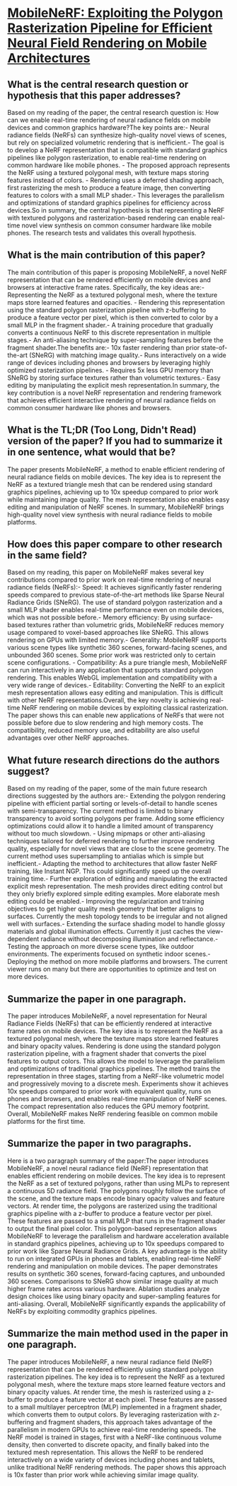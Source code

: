 # [MobileNeRF: Exploiting the Polygon Rasterization Pipeline for Efficient   Neural Field Rendering on Mobile Architectures](https://arxiv.org/abs/2208.00277)

## What is the central research question or hypothesis that this paper addresses?

Based on my reading of the paper, the central research question is: How can we enable real-time rendering of neural radiance fields on mobile devices and common graphics hardware?The key points are:- Neural radiance fields (NeRFs) can synthesize high-quality novel views of scenes, but rely on specialized volumetric rendering that is inefficient.- The goal is to develop a NeRF representation that is compatible with standard graphics pipelines like polygon rasterization, to enable real-time rendering on common hardware like mobile phones. - The proposed approach represents the NeRF using a textured polygonal mesh, with texture maps storing features instead of colors. - Rendering uses a deferred shading approach, first rasterizing the mesh to produce a feature image, then converting features to colors with a small MLP shader.- This leverages the parallelism and optimizations of standard graphics pipelines for efficiency across devices.So in summary, the central hypothesis is that representing a NeRF with textured polygons and rasterization-based rendering can enable real-time novel view synthesis on common consumer hardware like mobile phones. The research tests and validates this overall hypothesis.


## What is the main contribution of this paper?

The main contribution of this paper is proposing MobileNeRF, a novel NeRF representation that can be rendered efficiently on mobile devices and browsers at interactive frame rates. Specifically, the key ideas are:- Representing the NeRF as a textured polygonal mesh, where the texture maps store learned features and opacities. - Rendering this representation using the standard polygon rasterization pipeline with z-buffering to produce a feature vector per pixel, which is then converted to color by a small MLP in the fragment shader.- A training procedure that gradually converts a continuous NeRF to this discrete representation in multiple stages.- An anti-aliasing technique by super-sampling features before the fragment shader.The benefits are:- 10x faster rendering than prior state-of-the-art (SNeRG) with matching image quality.- Runs interactively on a wide range of devices including phones and browsers by leveraging highly optimized rasterization pipelines. - Requires 5x less GPU memory than SNeRG by storing surface textures rather than volumetric textures.- Easy editing by manipulating the explicit mesh representation.In summary, the key contribution is a novel NeRF representation and rendering framework that achieves efficient interactive rendering of neural radiance fields on common consumer hardware like phones and browsers.


## What is the TL;DR (Too Long, Didn't Read) version of the paper? If you had to summarize it in one sentence, what would that be?

The paper presents MobileNeRF, a method to enable efficient rendering of neural radiance fields on mobile devices. The key idea is to represent the NeRF as a textured triangle mesh that can be rendered using standard graphics pipelines, achieving up to 10x speedup compared to prior work while maintaining image quality. The mesh representation also enables easy editing and manipulation of NeRF scenes. In summary, MobileNeRF brings high-quality novel view synthesis with neural radiance fields to mobile platforms.


## How does this paper compare to other research in the same field?

Based on my reading, this paper on MobileNeRF makes several key contributions compared to prior work on real-time rendering of neural radiance fields (NeRFs):- Speed: It achieves significantly faster rendering speeds compared to previous state-of-the-art methods like Sparse Neural Radiance Grids (SNeRG). The use of standard polygon rasterization and a small MLP shader enables real-time performance even on mobile devices, which was not possible before.- Memory efficiency: By using surface-based textures rather than volumetric grids, MobileNeRF reduces memory usage compared to voxel-based approaches like SNeRG. This allows rendering on GPUs with limited memory.- Generality: MobileNeRF supports various scene types like synthetic 360 scenes, forward-facing scenes, and unbounded 360 scenes. Some prior work was restricted only to certain scene configurations. - Compatibility: As a pure triangle mesh, MobileNeRF can run interactively in any application that supports standard polygon rendering. This enables WebGL implementation and compatibility with a very wide range of devices.- Editability: Converting the NeRF to an explicit mesh representation allows easy editing and manipulation. This is difficult with other NeRF representations.Overall, the key novelty is achieving real-time NeRF rendering on mobile devices by exploiting classical rasterization. The paper shows this can enable new applications of NeRFs that were not possible before due to slow rendering and high memory costs. The compatibility, reduced memory use, and editability are also useful advantages over other NeRF approaches.


## What future research directions do the authors suggest?

Based on my reading of the paper, some of the main future research directions suggested by the authors are:- Extending the polygon rendering pipeline with efficient partial sorting or levels-of-detail to handle scenes with semi-transparency. The current method is limited to binary transparency to avoid sorting polygons per frame. Adding some efficiency optimizations could allow it to handle a limited amount of transparency without too much slowdown. - Using mipmaps or other anti-aliasing techniques tailored for deferred rendering to further improve rendering quality, especially for novel views that are close to the scene geometry. The current method uses supersampling to antialias which is simple but inefficient.- Adapting the method to architectures that allow faster NeRF training, like Instant NGP. This could significantly speed up the overall training time.- Further exploration of editing and manipulating the extracted explicit mesh representation. The mesh provides direct editing control but they only briefly explored simple editing examples. More elaborate mesh editing could be enabled.- Improving the regularization and training objectives to get higher quality mesh geometry that better aligns to surfaces. Currently the mesh topology tends to be irregular and not aligned well with surfaces.- Extending the surface shading model to handle glossy materials and global illumination effects. Currently it just caches the view-dependent radiance without decomposing illumination and reflectance.- Testing the approach on more diverse scene types, like outdoor environments. The experiments focused on synthetic indoor scenes.- Deploying the method on more mobile platforms and browsers. The current viewer runs on many but there are opportunities to optimize and test on more devices.


## Summarize the paper in one paragraph.

The paper introduces MobileNeRF, a novel representation for Neural Radiance Fields (NeRFs) that can be efficiently rendered at interactive frame rates on mobile devices. The key idea is to represent the NeRF as a textured polygonal mesh, where the texture maps store learned features and binary opacity values. Rendering is done using the standard polygon rasterization pipeline, with a fragment shader that converts the pixel features to output colors. This allows the model to leverage the parallelism and optimizations of traditional graphics pipelines. The method trains the representation in three stages, starting from a NeRF-like volumetric model and progressively moving to a discrete mesh. Experiments show it achieves 10x speedups compared to prior work with equivalent quality, runs on phones and browsers, and enables real-time manipulation of NeRF scenes. The compact representation also reduces the GPU memory footprint. Overall, MobileNeRF makes NeRF rendering feasible on common mobile platforms for the first time.


## Summarize the paper in two paragraphs.

Here is a two paragraph summary of the paper:The paper introduces MobileNeRF, a novel neural radiance field (NeRF) representation that enables efficient rendering on mobile devices. The key idea is to represent the NeRF as a set of textured polygons, rather than using MLPs to represent a continuous 5D radiance field. The polygons roughly follow the surface of the scene, and the texture maps encode binary opacity values and feature vectors. At render time, the polygons are rasterized using the traditional graphics pipeline with a z-buffer to produce a feature vector per pixel. These features are passed to a small MLP that runs in the fragment shader to output the final pixel color. This polygon-based representation allows MobileNeRF to leverage the parallelism and hardware acceleration available in standard graphics pipelines, achieving up to 10x speedups compared to prior work like Sparse Neural Radiance Grids. A key advantage is the ability to run on integrated GPUs in phones and tablets, enabling real-time NeRF rendering and manipulation on mobile devices. The paper demonstrates results on synthetic 360 scenes, forward-facing captures, and unbounded 360 scenes. Comparisons to SNeRG show similar image quality at much higher frame rates across various hardware. Ablation studies analyze design choices like using binary opacity and super-sampling features for anti-aliasing. Overall, MobileNeRF significantly expands the applicability of NeRFs by exploiting commodity graphics pipelines.


## Summarize the main method used in the paper in one paragraph.

The paper introduces MobileNeRF, a new neural radiance field (NeRF) representation that can be rendered efficiently using standard polygon rasterization pipelines. The key idea is to represent the NeRF as a textured polygonal mesh, where the texture maps store learned feature vectors and binary opacity values. At render time, the mesh is rasterized using a z-buffer to produce a feature vector at each pixel. These features are passed to a small multilayer perceptron (MLP) implemented in a fragment shader, which converts them to output colors. By leveraging rasterization with z-buffering and fragment shaders, this approach takes advantage of the parallelism in modern GPUs to achieve real-time rendering speeds. The NeRF model is trained in stages, first with a NeRF-like continuous volume density, then converted to discrete opacity, and finally baked into the textured mesh representation. This allows the NeRF to be rendered interactively on a wide variety of devices including phones and tablets, unlike traditional NeRF rendering methods. The paper shows this approach is 10x faster than prior work while achieving similar image quality.
